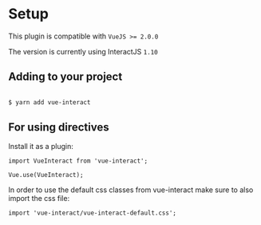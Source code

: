 # Setup

This plugin is compatible with `VueJS >= 2.0.0`

The version is currently using InteractJS `1.10`


## Adding to your project

```bash

$ yarn add vue-interact

```

## For using directives

Install it as a plugin:

```
import VueInteract from 'vue-interact';

Vue.use(VueInteract);
```

In order to use the default css classes from vue-interact make sure to also import the css file:

```
import 'vue-interact/vue-interact-default.css';
```
